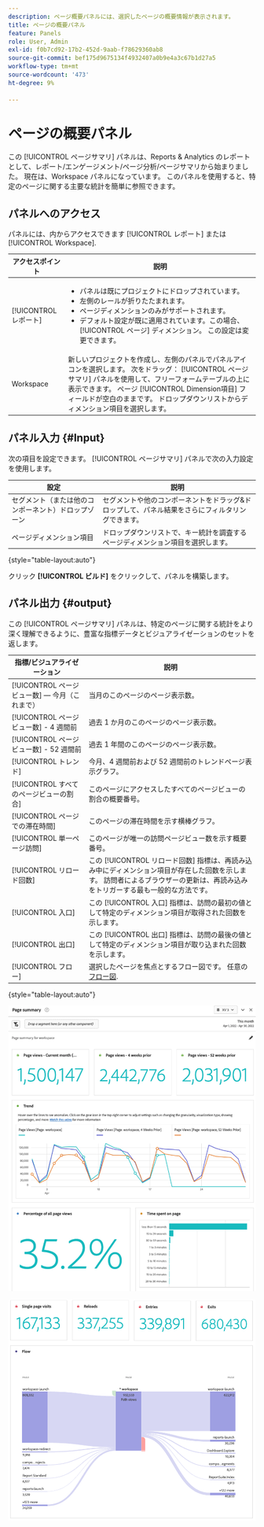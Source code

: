```yaml
---
description: ページ概要パネルには、選択したページの概要情報が表示されます。
title: ページの概要パネル
feature: Panels
role: User, Admin
exl-id: f0b7cd92-17b2-452d-9aab-f78629360ab8
source-git-commit: bef175d9675134f4932407a0b9e4a3c67b1d27a5
workflow-type: tm+mt
source-wordcount: '473'
ht-degree: 9%

---
```


# ページの概要パネル

この [!UICONTROL ページサマリ] パネルは、Reports &amp; Analytics のレポートとして、レポート/エンゲージメント/ページ分析/ページサマリから始まりました。 現在は、Workspace パネルになっています。 このパネルを使用すると、特定のページに関する主要な統計を簡単に参照できます。

## パネルへのアクセス

パネルには、内からアクセスできます [!UICONTROL レポート] または [!UICONTROL Workspace].

| アクセスポイント | 説明 |
| --- | --- |
| [!UICONTROL レポート] | <ul><li>パネルは既にプロジェクトにドロップされています。</li><li>左側のレールが折りたたまれます。</li><li>ページディメンションのみがサポートされます。</li><li>デフォルト設定が既に適用されています。この場合、[!UICONTROL ページ] ディメンション。 この設定は変更できます。</li></ul> |
| Workspace | 新しいプロジェクトを作成し、左側のパネルでパネルアイコンを選択します。 次をドラッグ： [!UICONTROL ページサマリ] パネルを使用して、フリーフォームテーブルの上に表示できます。 ページ [!UICONTROL Dimension項目] フィールドが空白のままです。 ドロップダウンリストからディメンション項目を選択します。 |

## パネル入力 {#Input}

次の項目を設定できます。 [!UICONTROL ページサマリ] パネルで次の入力設定を使用します。

| 設定 | 説明 |
| --- | --- |
| セグメント（または他のコンポーネント）ドロップゾーン | セグメントや他のコンポーネントをドラッグ&amp;ドロップして、パネル結果をさらにフィルタリングできます。 |
| ページディメンション項目 | ドロップダウンリストで、キー統計を調査するページディメンション項目を選択します。 |

{style=&quot;table-layout:auto&quot;}

クリック **[!UICONTROL ビルド]** をクリックして、パネルを構築します。

## パネル出力 {#output}

この [!UICONTROL ページサマリ] パネルは、特定のページに関する統計をより深く理解できるように、豊富な指標データとビジュアライゼーションのセットを返します。

| 指標/ビジュアライゼーション | 説明 |
| --- | --- |
| [!UICONTROL ページビュー数]  — 今月（これまで） | 当月のこのページのページ表示数。 |
| [!UICONTROL ページビュー数] - 4 週間前 | 過去 1 か月のこのページのページ表示数。 |
| [!UICONTROL ページビュー数] - 52 週間前 | 過去 1 年間のこのページのページ表示数。 |
| [!UICONTROL トレンド] | 今月、4 週間前および 52 週間前のトレンドページ表示グラフ。 |
| [!UICONTROL すべてのページビューの割合] | このページにアクセスしたすべてのページビューの割合の概要番号。 |
| [!UICONTROL ページでの滞在時間] | このページの滞在時間を示す横棒グラフ。 |
| [!UICONTROL 単一ページ訪問] | このページが唯一の訪問ページビュー数を示す概要番号。 |
| [!UICONTROL リロード回数] | この [!UICONTROL リロード回数] 指標は、再読み込み中にディメンション項目が存在した回数を示します。 訪問者によるブラウザーの更新は、再読み込みをトリガーする最も一般的な方法です。 |
| [!UICONTROL 入口] | この [!UICONTROL 入口] 指標は、訪問の最初の値として特定のディメンション項目が取得された回数を示します。 |
| [!UICONTROL 出口] | この [!UICONTROL 出口] 指標は、訪問の最後の値として特定のディメンション項目が取り込まれた回数を示します。 |
| [!UICONTROL フロー] | 選択したページを焦点とするフロー図です。 任意の [フロー図](/help/analyze/analysis-workspace/visualizations/c-flow/create-flow.md). |

{style=&quot;table-layout:auto&quot;}

![ページの概要パネル](assets/page-sum1.png)

![指標とフロー](assets/page-sum2.png)
